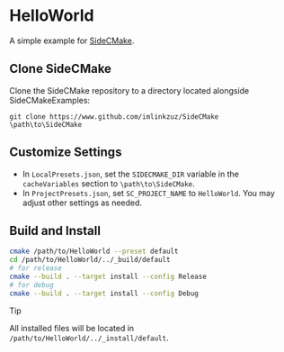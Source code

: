 
# HelloWorld
A simple example for [SideCMake](https://www.github.com/imlinkzuz/sidecmake).

## Clone SideCMake
Clone the SideCMake repository to a directory located alongside SideCMakeExamples:
```
git clone https://www.github.com/imlinkzuz/SideCMake \path\to\SideCMake
```
## Customize Settings
- In `LocalPresets.json`, set the `SIDECMAKE_DIR` variable in the `cacheVariables` section to `\path\to\SideCMake`.
- In `ProjectPresets.json`, set `SC_PROJECT_NAME` to `HelloWorld`. You may adjust other settings as needed.

## Build and Install
```sh
cmake /path/to/HelloWorld --preset default
cd /path/to/HelloWorld/../_build/default
# for release
cmake --build . --target install --config Release
# for debug
cmake --build . --target install --config Debug
```

> [!TIP]
> All installed files will be located in `/path/to/HelloWorld/../_install/default`.


